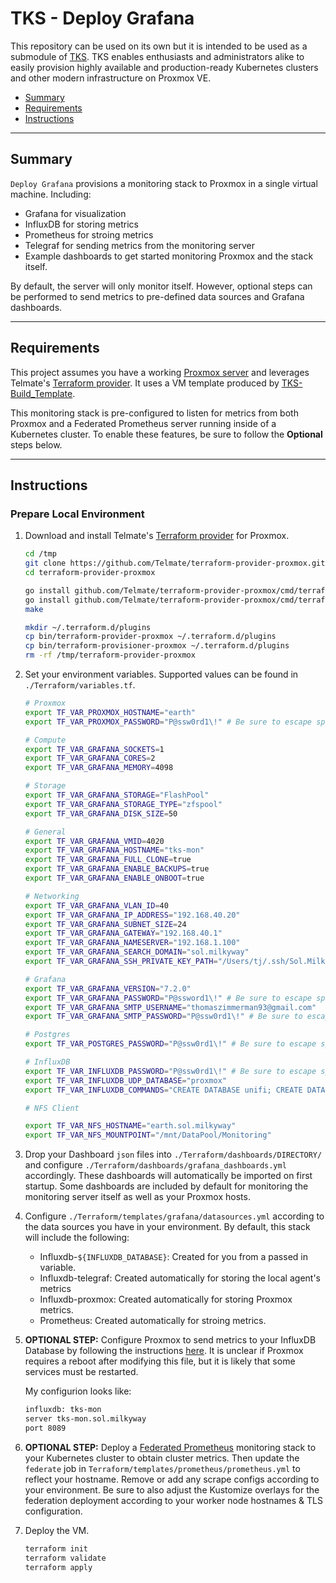 # TKS - Deploy Grafana

This repository can be used on its own but it is intended to be used as a submodule of [TKS](https://github.com/zimmertr/TKS). TKS enables enthusiasts and administrators alike to easily provision highly available and production-ready Kubernetes clusters and other modern infrastructure on Proxmox VE.

* [Summary](#Summary)
* [Requirements](#Requirements)
* [Instructions](#Instructions)
<hr>

## Summary

`Deploy Grafana`  provisions a monitoring stack to Proxmox in a single virtual machine. Including:

  * Grafana for visualization
  * InfluxDB for storing metrics
  * Prometheus for stroing metrics
  * Telegraf for sending metrics from the monitoring server
  * Example dashboards to get started monitoring Proxmox and the stack itself.

By default, the server will only monitor itself. However, optional steps can be performed to send metrics to pre-defined data sources and Grafana dashboards.

<hr>

## Requirements

This project assumes you have a working [Proxmox server](https://github.com/zimmertr/TKS-Bootstrap_Proxmox) and leverages Telmate's [Terraform provider](https://github.com/Telmate/terraform-provider-proxmox). It uses a VM template produced by [TKS-Build_Template](https://github.com/zimmertr/TKS-Build_Template).

This monitoring stack is pre-configured to listen for metrics from both Proxmox and a Federated Prometheus server running inside of a Kubernetes cluster. To enable these features, be sure to follow the **Optional** steps below.
<hr>

## Instructions

### Prepare Local Environment

1. Download and install Telmate's [Terraform provider](https://github.com/Telmate/terraform-provider-proxmox) for Proxmox.

   ```bash
   cd /tmp
   git clone https://github.com/Telmate/terraform-provider-proxmox.git
   cd terraform-provider-proxmox

   go install github.com/Telmate/terraform-provider-proxmox/cmd/terraform-provider-proxmox
   go install github.com/Telmate/terraform-provider-proxmox/cmd/terraform-provisioner-proxmox
   make

   mkdir ~/.terraform.d/plugins
   cp bin/terraform-provider-proxmox ~/.terraform.d/plugins
   cp bin/terraform-provisioner-proxmox ~/.terraform.d/plugins
   rm -rf /tmp/terraform-provider-proxmox
   ```

2. Set your environment variables. Supported values can be found in `./Terraform/variables.tf`.

   ```bash
   # Proxmox
   export TF_VAR_PROXMOX_HOSTNAME="earth"
   export TF_VAR_PROXMOX_PASSWORD="P@ssw0rd1\!" # Be sure to escape special characters

   # Compute
   export TF_VAR_GRAFANA_SOCKETS=1
   export TF_VAR_GRAFANA_CORES=2
   export TF_VAR_GRAFANA_MEMORY=4098

   # Storage
   export TF_VAR_GRAFANA_STORAGE="FlashPool"
   export TF_VAR_GRAFANA_STORAGE_TYPE="zfspool"
   export TF_VAR_GRAFANA_DISK_SIZE=50

   # General
   export TF_VAR_GRAFANA_VMID=4020
   export TF_VAR_GRAFANA_HOSTNAME="tks-mon"
   export TF_VAR_GRAFANA_FULL_CLONE=true
   export TF_VAR_GRAFANA_ENABLE_BACKUPS=true
   export TF_VAR_GRAFANA_ENABLE_ONBOOT=true

   # Networking
   export TF_VAR_GRAFANA_VLAN_ID=40
   export TF_VAR_GRAFANA_IP_ADDRESS="192.168.40.20"
   export TF_VAR_GRAFANA_SUBNET_SIZE=24
   export TF_VAR_GRAFANA_GATEWAY="192.168.40.1"
   export TF_VAR_GRAFANA_NAMESERVER="192.168.1.100"
   export TF_VAR_GRAFANA_SEARCH_DOMAIN="sol.milkyway"
   export TF_VAR_GRAFANA_SSH_PRIVATE_KEY_PATH="/Users/tj/.ssh/Sol.Milkyway/tks-mon.sol.milkyway"

   # Grafana
   export TF_VAR_GRAFANA_VERSION="7.2.0"
   export TF_VAR_GRAFANA_PASSWORD="P@ssword1\!" # Be sure to escape special characters
   export TF_VAR_GRAFANA_SMTP_USERNAME="thomaszimmerman93@gmail.com"
   export TF_VAR_GRAFANA_SMTP_PASSWORD="P@ssw0rd1\!" # Be sure to escape special characters

   # Postgres
   export TF_VAR_POSTGRES_PASSWORD="P@ssw0rd1\!" # Be sure to escape special characters

   # InfluxDB
   export TF_VAR_INFLUXDB_PASSWORD="P@ssw0rd1\!" # Be sure to escape special characters
   export TF_VAR_INFLUXDB_UDP_DATABASE="proxmox"
   export TF_VAR_INFLUXDB_COMMANDS="CREATE DATABASE unifi; CREATE DATABASE ups"
   
   # NFS Client
   
   export TF_VAR_NFS_HOSTNAME="earth.sol.milkyway"
   export TF_VAR_NFS_MOUNTPOINT="/mnt/DataPool/Monitoring"
   ```


3. Drop your Dashboard `json` files into `./Terraform/dashboards/DIRECTORY/` and configure `./Terraform/dashboards/grafana_dashboards.yml` accordingly. These dashboards will automatically be imported on first startup. Some dashboards are included by default for monitoring the monitoring server itself as well as your Proxmox hosts.

4. Configure `./Terraform/templates/grafana/datasources.yml` according to the data sources you have in your environment. By default, this stack will include the following:

   * Influxdb-`${INFLUXDB_DATABASE}`: Created for you from a passed in variable.
   * Influxdb-telegraf: Created automatically for storing the local agent's metrics
   * Influxdb-proxmox: Created automatically for storing Proxmox metrics.
   * Prometheus: Created automatically for stroing metrics.

5. **OPTIONAL STEP:** Configure Proxmox to send metrics to your InfluxDB Database by following the instructions [here](https://pve.proxmox.com/wiki/External_Metric_Server). It is unclear if Proxmox requires a reboot after modifying this file, but it is likely that some services must be restarted.

   My configurion looks like:

   ```bash
   influxdb: tks-mon
   server tks-mon.sol.milkyway
   port 8089
   ```

6. **OPTIONAL STEP:** Deploy a [Federated Prometheus](https://github.com/zimmertr/TKS-Deploy_Kubernetes_Apps/tree/master/Federated_Monitoring) monitoring stack to your Kubernetes cluster to obtain cluster metrics. Then update the `federate` job in `Terraform/templates/prometheus/prometheus.yml` to reflect your hostname. Remove or add any scrape configs according to your environment. Be sure to also adjust the Kustomize overlays for the federation deployment according to your worker node hostnames & TLS configuration.


7. Deploy the VM.

   ```bash
   terraform init
   terraform validate
   terraform apply
   ```
